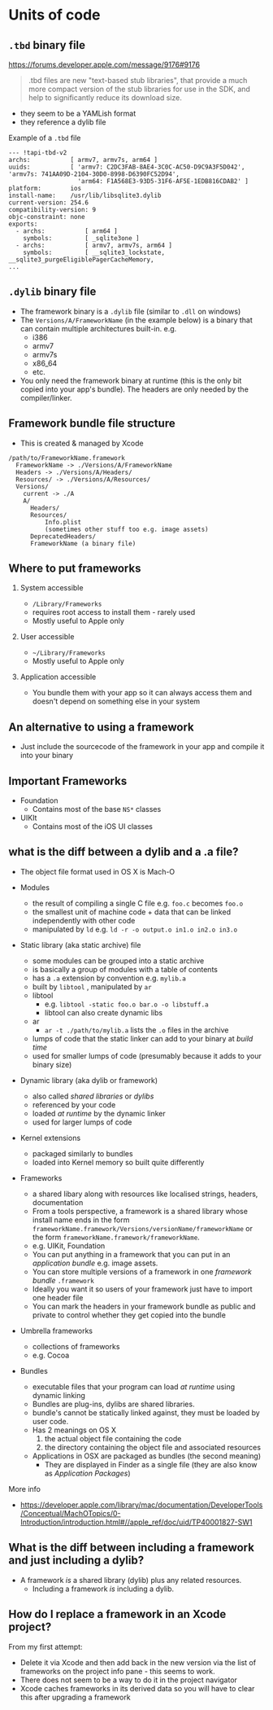 # Units of code

## `.tbd` binary file

https://forums.developer.apple.com/message/9176#9176

>  .tbd files are new "text-based stub libraries", that provide a much more
>  compact version of the stub libraries for use in the SDK, and help to
>  significantly reduce its download size.

* they seem to be a YAMLish format
* they reference a dylib file

Example of a `.tbd` file

```
--- !tapi-tbd-v2
archs:           [ armv7, armv7s, arm64 ]
uuids:           [ 'armv7: C2DC3FAB-8AE4-3C0C-AC50-D9C9A3F5D042', 'armv7s: 741AA09D-2104-30D0-8998-D6390FC52D94',
                   'arm64: F1A568E3-93D5-31F6-AF5E-1EDB816CDAB2' ]
platform:        ios
install-name:    /usr/lib/libsqlite3.dylib
current-version: 254.6
compatibility-version: 9
objc-constraint: none
exports:
  - archs:           [ arm64 ]
    symbols:         [ _sqlite3one ]
  - archs:           [ armv7, armv7s, arm64 ]
    symbols:         [ __sqlite3_lockstate, __sqlite3_purgeEligiblePagerCacheMemory,
...
```

## `.dylib` binary file

* The framework binary is a `.dylib` file (similar to `.dll` on windows)
* The `Versions/A/FrameworkName` (in the example below) is a binary that can contain multiple
  architectures built-in. e.g.
    * i386
    * armv7
    * armv7s
    * x86_64
    * etc.
* You only need the framework binary at runtime (this is the only bit copied
  into your app's bundle). The headers are only needed by the compiler/linker.


## Framework bundle file structure

* This is created & managed by Xcode

```
/path/to/FrameworkName.framework
  FrameworkName -> ./Versions/A/FrameworkName
  Headers -> ./Versions/A/Headers/
  Resources/ -> ./Versions/A/Resources/
  Versions/
    current -> ./A
    A/
      Headers/
      Resources/
          Info.plist
          (sometimes other stuff too e.g. image assets)
      DeprecatedHeaders/
      FrameworkName (a binary file)
```

## Where to put frameworks

1. System accessible
    * `/Library/Frameworks`
    * requires root access to install them - rarely used
    * Mostly useful to Apple only

2. User accessible
    * `~/Library/Frameworks`
    * Mostly useful to Apple only

3. Application accessible
    * You bundle them with your app so it can always access them and doesn't
      depend on something else in your system

## An alternative to using a framework

* Just include the sourcecode of the framework in your app and compile it into your binary

## Important Frameworks

* Foundation
    * Contains most of the base `NS*` classes
* UIKIt
    * Contains most of the iOS UI classes

## what is the diff between a dylib and a .a file?

* The object file format used in OS X is Mach-O

* Modules
    * the result of compiling a single C file e.g. `foo.c` becomes `foo.o`
    * the smallest unit of machine code + data that can be linked independently with other  code
    * manipulated by `ld` e.g. `ld -r -o output.o in1.o in2.o in3.o`
* Static library (aka static archive) file
    * some modules can be grouped into a static archive
    * is basically a group of modules with a table of contents
    * has a `.a` extension by convention e.g. `mylib.a`
    * built by `libtool` , manipulated by `ar`
    * libtool
        * e.g. `libtool -static foo.o bar.o -o libstuff.a`
        * libtool can also create dynamic libs
    * ar
        * `ar -t ./path/to/mylib.a` lists the `.o` files in the archive
    * lumps of code that the static linker can add to your binary at _build time_
    * used for smaller lumps of code (presumably because it adds to your binary size)
* Dynamic library (aka dylib or framework)
    * also called _shared libraries_ or _dylibs_
    * referenced by your code
    * loaded _at runtime_ by the dynamic linker
    * used for larger lumps of code
* Kernel extensions
    * packaged similarly to bundles
    * loaded into Kernel memory so built quite differently
* Frameworks
    * a shared libary along with resources like localised strings, headers, documentation
    * From a tools perspective, a framework is a shared library whose install
      name ends in the form `frameworkName.framework/Versions/versionName/frameworkName`
      or the form `frameworkName.framework/frameworkName`.
    * e.g. UIKit, Foundation
    * You can put anything in a framework that you can put in an _application bundle_ e.g. image assets.
    * You can store multiple versions of a framework in one _framework bundle_ `.framework`
    * Ideally you want it so users of your framework just have to import one header file
    * You can mark the headers in your framework bundle as public and private to control
      whether they get copied into the bundle
* Umbrella frameworks
    * collections of frameworks
    * e.g. Cocoa
* Bundles
    * executable files that your program can load _at runtime_ using dynamic linking
    * Bundles are plug-ins, dylibs are shared libraries.
    * bundle's cannot be statically linked against, they must be loaded by user code.
    * Has 2 meanings on OS X
        1. the actual object file containing the code
        2. the directory containing the object file and associated resources
    * Applications in OSX are packaged as bundles (the second meaning)
        * They are displayed in Finder as a single file (they are also know as _Application Packages_)

More info

* https://developer.apple.com/library/mac/documentation/DeveloperTools/Conceptual/MachOTopics/0-Introduction/introduction.html#//apple_ref/doc/uid/TP40001827-SW1

## What is the diff between including a framework and just including a dylib?

* A framework _is_ a shared library (dylib) plus any related resources.
   * Including a framework *is* including a dylib.

## How do I replace a framework in an Xcode project?

From my first attempt:

* Delete it via Xcode and then add back in the new version via the list of
  frameworks on the project info pane - this seems to work.
* There does not seem to be a way to do it in the project navigator
* Xcode caches frameworks in its derived data so you will have to clear this
  after upgrading a framework

